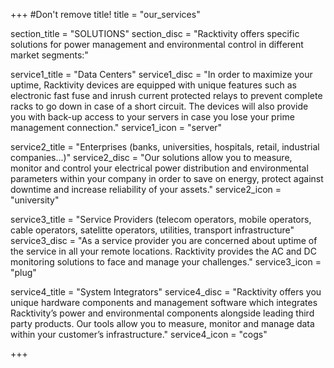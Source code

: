 +++
#Don't remove title!
title = "our_services"

section_title = "SOLUTIONS"
section_disc = "Racktivity offers specific solutions for power management and environmental control in different market segments:"


service1_title = "Data Centers"
service1_disc = "In order to maximize your uptime, Racktivity devices are equipped with unique features such as electronic fast fuse and inrush current protected relays to prevent complete racks to go down in case of a short circuit. The devices will also provide you with back-up access to your servers in case you lose your prime management connection."
service1_icon = "server"

service2_title = "Enterprises (banks, universities, hospitals, retail, industrial companies...)"
service2_disc = "Our solutions allow you to measure, monitor and control your electrical power distribution and environmental parameters within your company in order to save on energy, protect against downtime and increase reliability of your assets."
service2_icon = "university"

service3_title = "Service Providers (telecom operators, mobile operators, cable operators, satelitte operators, utilities, transport infrastructure"
service3_disc = "As a service provider you are concerned about uptime of the service in all your remote locations. Racktivity provides the AC and DC monitoring solutions to face and manage your challenges."
service3_icon = "plug"

service4_title = "System Integrators"
service4_disc = "Racktivity offers you unique hardware components and management software which integrates Racktivity’s power and environmental components alongside leading third party products. Our tools allow you to measure, monitor and manage data within your customer’s infrastructure."
service4_icon = "cogs"


+++